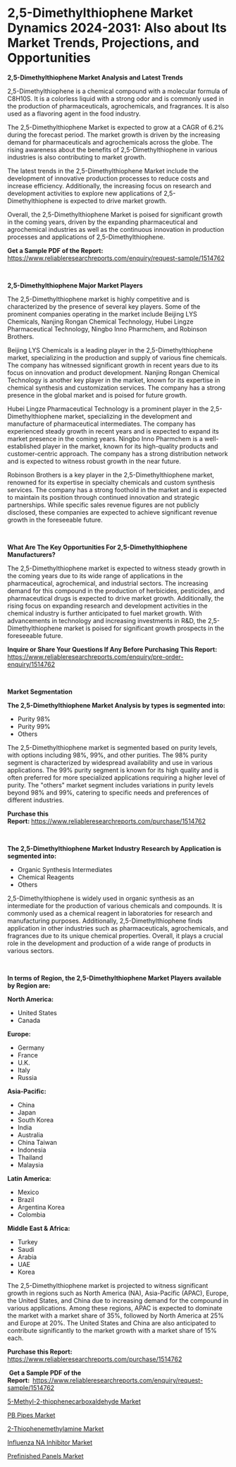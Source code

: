 <p><h1>2,5-Dimethylthiophene Market Dynamics 2024-2031: Also about Its Market Trends, Projections, and Opportunities</h1></p><p><strong>2,5-Dimethylthiophene Market Analysis and Latest Trends</strong></p>
<p><p>2,5-Dimethylthiophene is a chemical compound with a molecular formula of C8H10S. It is a colorless liquid with a strong odor and is commonly used in the production of pharmaceuticals, agrochemicals, and fragrances. It is also used as a flavoring agent in the food industry.</p><p>The 2,5-Dimethylthiophene Market is expected to grow at a CAGR of 6.2% during the forecast period. The market growth is driven by the increasing demand for pharmaceuticals and agrochemicals across the globe. The rising awareness about the benefits of 2,5-Dimethylthiophene in various industries is also contributing to market growth.</p><p>The latest trends in the 2,5-Dimethylthiophene Market include the development of innovative production processes to reduce costs and increase efficiency. Additionally, the increasing focus on research and development activities to explore new applications of 2,5-Dimethylthiophene is expected to drive market growth.</p><p>Overall, the 2,5-Dimethylthiophene Market is poised for significant growth in the coming years, driven by the expanding pharmaceutical and agrochemical industries as well as the continuous innovation in production processes and applications of 2,5-Dimethylthiophene.</p></p>
<p><strong>Get a Sample PDF of the Report:&nbsp;</strong> <a href="https://www.reliableresearchreports.com/enquiry/request-sample/1514762">https://www.reliableresearchreports.com/enquiry/request-sample/1514762</a></p>
<p>&nbsp;</p>
<p><strong>2,5-Dimethylthiophene Major Market Players</strong></p>
<p><p>The 2,5-Dimethylthiophene market is highly competitive and is characterized by the presence of several key players. Some of the prominent companies operating in the market include Beijing LYS Chemicals, Nanjing Rongan Chemical Technology, Hubei Lingze Pharmaceutical Technology, Ningbo Inno Pharmchem, and Robinson Brothers.</p><p>Beijing LYS Chemicals is a leading player in the 2,5-Dimethylthiophene market, specializing in the production and supply of various fine chemicals. The company has witnessed significant growth in recent years due to its focus on innovation and product development. Nanjing Rongan Chemical Technology is another key player in the market, known for its expertise in chemical synthesis and customization services. The company has a strong presence in the global market and is poised for future growth.</p><p>Hubei Lingze Pharmaceutical Technology is a prominent player in the 2,5-Dimethylthiophene market, specializing in the development and manufacture of pharmaceutical intermediates. The company has experienced steady growth in recent years and is expected to expand its market presence in the coming years. Ningbo Inno Pharmchem is a well-established player in the market, known for its high-quality products and customer-centric approach. The company has a strong distribution network and is expected to witness robust growth in the near future.</p><p>Robinson Brothers is a key player in the 2,5-Dimethylthiophene market, renowned for its expertise in specialty chemicals and custom synthesis services. The company has a strong foothold in the market and is expected to maintain its position through continued innovation and strategic partnerships. While specific sales revenue figures are not publicly disclosed, these companies are expected to achieve significant revenue growth in the foreseeable future.</p></p>
<p>&nbsp;</p>
<p><strong>What Are The Key Opportunities For 2,5-Dimethylthiophene Manufacturers?</strong></p>
<p><p>The 2,5-Dimethylthiophene market is expected to witness steady growth in the coming years due to its wide range of applications in the pharmaceutical, agrochemical, and industrial sectors. The increasing demand for this compound in the production of herbicides, pesticides, and pharmaceutical drugs is expected to drive market growth. Additionally, the rising focus on expanding research and development activities in the chemical industry is further anticipated to fuel market growth. With advancements in technology and increasing investments in R&D, the 2,5-Dimethylthiophene market is poised for significant growth prospects in the foreseeable future.</p></p>
<p><strong>Inquire or Share Your Questions If Any Before Purchasing This Report:</strong> <a href="https://www.reliableresearchreports.com/enquiry/pre-order-enquiry/1514762">https://www.reliableresearchreports.com/enquiry/pre-order-enquiry/1514762</a></p>
<p>&nbsp;</p>
<p><strong>Market Segmentation</strong></p>
<p><strong>The 2,5-Dimethylthiophene Market Analysis by types is segmented into:</strong></p>
<p><ul><li>Purity 98%</li><li>Purity 99%</li><li>Others</li></ul></p>
<p><p>The 2,5-Dimethylthiophene market is segmented based on purity levels, with options including 98%, 99%, and other purities. The 98% purity segment is characterized by widespread availability and use in various applications. The 99% purity segment is known for its high quality and is often preferred for more specialized applications requiring a higher level of purity. The "others" market segment includes variations in purity levels beyond 98% and 99%, catering to specific needs and preferences of different industries.</p></p>
<p><strong>Purchase this Report:&nbsp;</strong><a href="https://www.reliableresearchreports.com/purchase/1514762">https://www.reliableresearchreports.com/purchase/1514762</a></p>
<p>&nbsp;</p>
<p><strong>The 2,5-Dimethylthiophene Market Industry Research by Application is segmented into:</strong></p>
<p><ul><li>Organic Synthesis Intermediates</li><li>Chemical Reagents</li><li>Others</li></ul></p>
<p><p>2,5-Dimethylthiophene is widely used in organic synthesis as an intermediate for the production of various chemicals and compounds. It is commonly used as a chemical reagent in laboratories for research and manufacturing purposes. Additionally, 2,5-Dimethylthiophene finds application in other industries such as pharmaceuticals, agrochemicals, and fragrances due to its unique chemical properties. Overall, it plays a crucial role in the development and production of a wide range of products in various sectors.</p></p>
<p>&nbsp;</p>
<p><strong>In terms of Region, the 2,5-Dimethylthiophene Market Players available by Region are:</strong></p>
<p>
    <p> <strong> North America: </strong>
        <ul>
            <li>United States</li>
            <li>Canada</li>
        </ul>
        </p> 
    <p> <strong> Europe: </strong>
        <ul>
            <li>Germany</li>
            <li>France</li>
            <li>U.K.</li>
            <li>Italy</li>
            <li>Russia</li>
        </ul>
        </p> 
    <p> <strong> Asia-Pacific: </strong>
        <ul>
            <li>China</li>
            <li>Japan</li>
            <li>South Korea</li>
            <li>India</li>
            <li>Australia</li>
            <li>China Taiwan</li>
            <li>Indonesia</li>
            <li>Thailand</li>
            <li>Malaysia</li>
        </ul>
        </p> 
    <p> <strong> Latin America: </strong>
        <ul>
            <li>Mexico</li>
            <li>Brazil</li>
            <li>Argentina Korea</li>
            <li>Colombia</li>
        </ul>
        </p> 
    <p> <strong> Middle East & Africa: </strong>
        <ul>
            <li>Turkey</li>
            <li>Saudi</li>
            <li>Arabia</li>
            <li>UAE</li>
            <li>Korea</li>
        </ul>
    </p>
    </p>
<p><p>The 2,5-Dimethylthiophene market is projected to witness significant growth in regions such as North America (NA), Asia-Pacific (APAC), Europe, the United States, and China due to increasing demand for the compound in various applications. Among these regions, APAC is expected to dominate the market with a market share of 35%, followed by North America at 25% and Europe at 20%. The United States and China are also anticipated to contribute significantly to the market growth with a market share of 15% each.</p></p>
<p><strong>Purchase this Report: </strong><a href="https://www.reliableresearchreports.com/purchase/1514762">https://www.reliableresearchreports.com/purchase/1514762</a></p>
<p>&nbsp;<strong>Get a Sample PDF of the Report:&nbsp;&nbsp;</strong><a href="https://www.reliableresearchreports.com/enquiry/request-sample/1514762">https://www.reliableresearchreports.com/enquiry/request-sample/1514762</a></p>
<p><strong></strong></p>
<p><p><a href="https://github.com/brentleyjimmiealvaradoz4l1rea/Market-Research-Report-List-1/blob/main/5-methyl-2-thiophenecarboxaldehyde-market.md">5-Methyl-2-thiophenecarboxaldehyde Market</a></p><p><a href="https://view.publitas.com/reportprime-1/pb-pipes-market-offers-provide-insightful-data-for-the-time-period-from-2024-to-2031-and-also-provide-analysis-based-on-application-type-and-region/">PB Pipes Market</a></p><p><a href="https://github.com/eeaveuhhh/Market-Research-Report-List-1/blob/main/2-thiophenemethylamine-market.md">2-Thiophenemethylamine Market</a></p><p><a href="https://flame-sidecar-702.notion.site/Influenza-NA-Inhibitor-Market-Share-Market-New-Trends-Analysis-Report-By-Type-By-Application-By--e696d4464f874b4db1eed6198c373d85">Influenza NA Inhibitor Market</a></p><p><a href="https://view.publitas.com/reportprime-1/prefinished-panels-market-size-and-growth-market-segmentation-regional-and-country-breakdowns-and-market-trends-for-period-from-2024-2031/">Prefinished Panels Market</a></p></p>